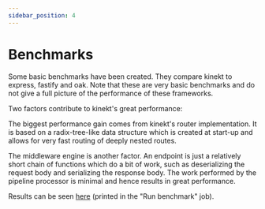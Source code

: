 ```yaml
---
sidebar_position: 4
---
```


# Benchmarks

Some basic benchmarks have been created. They compare kinekt to express, fastify and oak. Note that these are very basic benchmarks and do not give a full picture of the performance of these frameworks.

Two factors contribute to kinekt's great performance:

The biggest performance gain comes from kinekt's router implementation. It is based on a radix-tree-like data structure which is created at start-up and allows for very fast routing of deeply nested routes.

The middleware engine is another factor. An endpoint is just a relatively short chain of functions which do a bit of work, such as deserializing the request body and serializing the response body. The work performed by the pipeline processor is minimal and hence results in great performance.

Results can be seen [here](https://github.com/simplicity/kinekt-benchmarks) (printed in the "Run benchmark" job).
